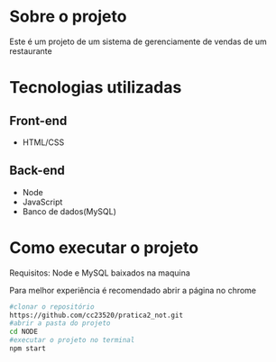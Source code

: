 # Sobre o projeto
Este é um projeto de um sistema de gerenciamente de vendas de um restaurante
# Tecnologias utilizadas
## Front-end
- HTML/CSS
## Back-end
- Node
- JavaScript
- Banco de dados(MySQL)

# Como executar o projeto
Requisitos: Node e MySQL baixados na maquina

Para melhor experiência é recomendado abrir a página no chrome
```bash
#clonar o repositório
https://github.com/cc23520/pratica2_not.git
#abrir a pasta do projeto
cd NODE
#executar o projeto no terminal
npm start
```
